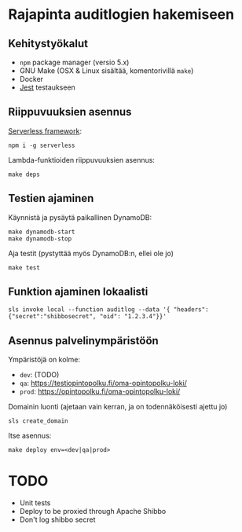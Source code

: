 # Rajapinta auditlogien hakemiseen

## Kehitystyökalut

* `npm` package manager (versio 5.x)
* GNU Make (OSX & Linux sisältää, komentorivillä `make`)
* Docker
* [Jest](https://jestjs.io/) testaukseen

## Riippuvuuksien asennus

[Serverless framework](https://serverless.com/):

``` shell
npm i -g serverless
```

Lambda-funktioiden riippuvuuksien asennus:

``` shell
make deps
```

## Testien ajaminen

Käynnistä ja pysäytä paikallinen DynamoDB:

``` shell
make dynamodb-start
make dynamodb-stop
```

Aja testit (pystyttää myös DynamoDB:n, ellei ole jo)

``` shell
make test
```

## Funktion ajaminen lokaalisti

``` shell
sls invoke local --function auditlog --data '{ "headers": {"secret":"shibbosecret", "oid": "1.2.3.4"}}'
```

## Asennus palvelinympäristöön

Ympäristöjä on kolme:

- `dev`: (TODO)
- `qa`: https://testiopintopolku.fi/oma-opintopolku-loki/
- `prod`: https://opintopolku.fi/oma-opintopolku-loki/

Domainin luonti (ajetaan vain kerran, ja on todennäköisesti ajettu jo)

``` shell
sls create_domain
```

Itse asennus:

``` shell
make deploy env=<dev|qa|prod>
```

# TODO

   * Unit tests
   * Deploy to be proxied through Apache Shibbo
   * Don't log shibbo secret
